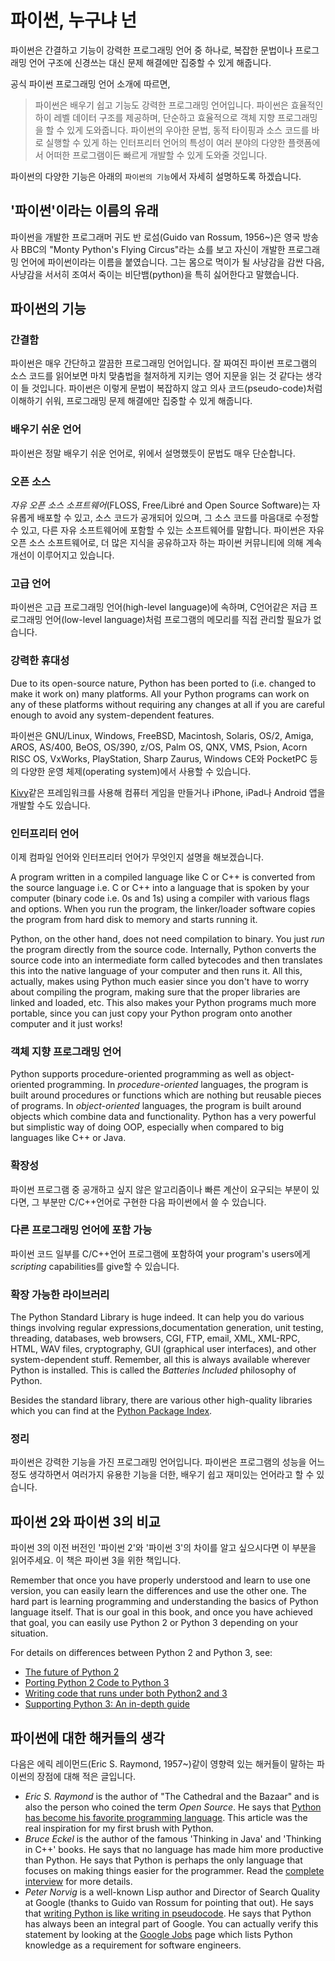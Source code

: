 ﻿# 파이썬, 누구냐 넌

파이썬은 간결하고 기능이 강력한 프로그래밍 언어 중 하나로, 복잡한 문법이나 프로그래밍 언어 구조에 신경쓰는 대신 문제 해결에만 집중할 수 있게 해줍니다.

공식 파이썬 프로그래밍 언어 소개에 따르면,

> 파이썬은 배우기 쉽고 기능도 강력한 프로그래밍 언어입니다. 파이썬은 효율적인 하이 레벨 데이터 구조를 제공하며, 단순하고 효율적으로 객체 지향 프로그래밍을 할 수 있게 도와줍니다. 파이썬의 우아한 문법, 동적 타이핑과 소스 코드를 바로 실행할 수 있게 하는 인터프리터 언어의 특성이 여러 분야의 다양한 플랫폼에서 어떠한 프로그램이든 빠르게 개발할 수 있게 도와줄 것입니다.

파이썬의 다양한 기능은 아래의 `파이썬의 기능`에서 자세히 설명하도록 하겠습니다.

## '파이썬'이라는 이름의 유래

파이썬을 개발한 프로그래머 귀도 반 로섬(Guido van Rossum, 1956~)은 영국 방송사 BBC의 "Monty Python's Flying Circus"라는 쇼를 보고 자신이 개발한 프로그래밍 언어에 파이썬이라는 이름을 붙였습니다. 그는 몸으로 먹이가 될 사냥감을 감싼 다음, 사냥감을 서서히 조여서 죽이는 비단뱀(python)을 특히 싫어한다고 말했습니다.

## 파이썬의 기능

### 간결함

<!-- strict english: really formal/correct english with no slang or improper usage -->

파이썬은 매우 간단하고 깔끔한 프로그래밍 언어입니다. 잘 짜여진 파이썬 프로그램의 소스 코드를 읽어보면 마치 맞춤법을 철저하게 지키는 영어 지문을 읽는 것 같다는 생각이 들 것입니다. 파이썬은 이렇게 문법이 복잡하지 않고 의사 코드(pseudo-code)처럼 이해하기 쉬워, 프로그래밍 문제 해결에만 집중할 수 있게 해줍니다.

### 배우기 쉬운 언어

파이썬은 정말 배우기 쉬운 언어로, 위에서 설명했듯이 문법도 매우 단순합니다.

### 오픈 소스

_자유 오픈 소스 소프트웨어_(FLOSS, Free/Libré and Open Source Software)는 자유롭게 배포할 수 있고, 소스 코드가 공개되어 있으며, 그 소스 코드를 마음대로 수정할 수 있고, 다른 자유 소프트웨어에 포함할 수 있는 소프트웨어를 말합니다.
파이썬은 자유 오픈 소스 소프트웨어로, 더 많은 지식을 공유하고자 하는 파이썬 커뮤니티에 의해 계속 개선이 이루어지고 있습니다.

### 고급 언어

파이썬은 고급 프로그래밍 언어(high-level language)에 속하며, C언어같은 저급 프로그래밍 언어(low-level language)처럼 프로그램의 메모리를 직접 관리할 필요가 없습니다.

### 강력한 휴대성

Due to its open-source nature, Python has been ported to (i.e. changed to make it work on) many platforms. All your Python programs can work on any of these platforms without requiring any changes at all if you are careful enough to avoid any system-dependent features.

파이썬은 GNU/Linux, Windows, FreeBSD, Macintosh, Solaris, OS/2, Amiga, AROS, AS/400, BeOS, OS/390, z/OS, Palm OS, QNX, VMS, Psion, Acorn RISC OS, VxWorks, PlayStation, Sharp Zaurus, Windows CE와 PocketPC 등의 다양한 운영 체제(operating system)에서 사용할 수 있습니다.

[Kivy](http://kivy.org)같은 프레임워크를 사용해 컴퓨터 게임을 만들거나 iPhone, iPad나 Android 앱을 개발할 수도 있습니다.

### 인터프리터 언어

이제 컴파일 언어와 인터프리터 언어가 무엇인지 설명을 해보겠습니다.

A program written in a compiled language like C or C\++ is converted from the source language i.e. C or C++ into a language that is spoken by your computer (binary code i.e. 0s and 1s) using a compiler with various flags and options. When you run the program, the linker/loader software copies the program from hard disk to memory and starts running it.

Python, on the other hand, does not need compilation to binary. You just _run_ the program directly from the source code. Internally, Python converts the source code into an intermediate form called bytecodes and then translates this into the native language of your computer and then runs it. All this, actually, makes using Python much easier since you don't have to worry about compiling the program, making sure that the proper libraries are linked and loaded, etc. This also makes your Python programs much more portable, since you can just copy your Python program onto another computer and it just works!

### 객체 지향 프로그래밍 언어

Python supports procedure-oriented programming as well as object-oriented programming. In _procedure-oriented_ languages, the program is built around procedures or functions which are nothing but reusable pieces of programs. In _object-oriented_ languages, the program is built around objects which combine data and functionality. Python has a very powerful but simplistic way of doing OOP, especially when compared to big languages like C++ or Java.

### 확장성

파이썬 프로그램 중 공개하고 싶지 않은 알고리즘이나 빠른 계산이 요구되는 부분이 있다면, 그 부분만 C/C\++언어로 구현한 다음 파이썬에서 쓸 수 있습니다.

### 다른 프로그래밍 언어에 포함 가능

파이썬 코드 일부를 C/C\++언어 프로그램에 포함하여 your program's users에게 _scripting_ capabilities를 give할 수 있습니다.

### 확장 가능한 라이브러리

The Python Standard Library is huge indeed. It can help you do various things involving regular expressions,documentation generation, unit testing, threading, databases, web browsers, CGI, FTP, email, XML, XML-RPC, HTML, WAV files, cryptography, GUI (graphical user interfaces), and other system-dependent stuff. Remember, all this is always available wherever Python is installed. This is called the _Batteries Included_ philosophy of Python.

Besides the standard library, there are various other high-quality libraries which you can find at the [Python Package Index](http://pypi.python.org/pypi).

### 정리

파이썬은 강력한 기능을 가진 프로그래밍 언어입니다. 파이썬은 프로그램의 성능을 어느 정도 생각하면서 여러가지 유용한 기능을 더한, 배우기 쉽고 재미있는 언어라고 할 수 있습니다.

## 파이썬 2와 파이썬 3의 비교

파이썬 3의 이전 버전인 '파이썬 2'와 '파이썬 3'의 차이를 알고 싶으시다면 이 부분을 읽어주세요. 이 책은 파이썬 3을 위한 책입니다.

Remember that once you have properly understood and learn to use one version, you can easily learn the differences and use the other one. The hard part is learning programming and understanding the basics of Python language itself. That is our goal in this book, and once you have achieved that goal, you can easily use Python 2 or Python 3 depending on your situation.

For details on differences between Python 2 and Python 3, see:

- [The future of Python 2](http://lwn.net/Articles/547191/)
- [Porting Python 2 Code to Python 3](https://docs.python.org/3/howto/pyporting.html)
- [Writing code that runs under both Python2 and 3](https://wiki.python.org/moin/PortingToPy3k/BilingualQuickRef)
- [Supporting Python 3: An in-depth guide](http://python3porting.com)

## 파이썬에 대한 해커들의 생각

다음은 에릭 레이먼드(Eric S. Raymond, 1957~)같이 영향력 있는 해커들이 말하는 파이썬의 장점에 대해 적은 글입니다.

- _Eric S. Raymond_ is the author of "The Cathedral and the Bazaar" and is also the person who coined the term _Open Source_. He says that [Python has become his favorite programming language](http://www.python.org/about/success/esr/). This article was the real inspiration for my first brush with Python.
- _Bruce Eckel_ is the author of the famous 'Thinking in Java' and 'Thinking in C++' books. He says that no language has made him more productive than Python. He says that Python is perhaps the only language that focuses on making things easier for the programmer. Read the [complete interview](http://www.artima.com/intv/aboutme.html) for more details.
- _Peter Norvig_ is a well-known Lisp author and Director of Search Quality at Google (thanks to Guido van Rossum for pointing that out). He says that [writing Python is like writing in pseudocode](https://news.ycombinator.com/item?id=1803815). He says that Python has always been an integral part of Google. You can actually verify this statement by looking at the [Google Jobs](http://www.google.com/jobs/index.html) page which lists Python knowledge as a requirement for software engineers.
